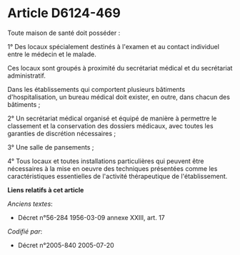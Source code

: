 # Article D6124-469

Toute maison de santé doit posséder :

1° Des locaux spécialement destinés à l'examen et au contact individuel entre le médecin et le malade.

Ces locaux sont groupés à proximité du secrétariat médical et du secrétariat administratif.

Dans les établissements qui comportent plusieurs bâtiments d'hospitalisation, un bureau médical doit exister, en outre, dans
chacun des bâtiments ;

2° Un secrétariat médical organisé et équipé de manière à permettre le classement et la conservation des dossiers médicaux,
avec toutes les garanties de discrétion nécessaires ;

3° Une salle de pansements ;

4° Tous locaux et toutes installations particulières qui peuvent être nécessaires à la mise en oeuvre des techniques
présentées comme les caractéristiques essentielles de l'activité thérapeutique de l'établissement.

**Liens relatifs à cet article**

_Anciens textes_:

  - Décret n°56-284 1956-03-09 annexe XXIII, art. 17

_Codifié par_:

  - Décret n°2005-840 2005-07-20
